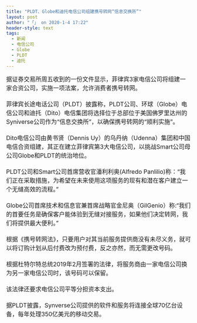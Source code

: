 ```yaml
---
title: "PLDT、Globe和迪托电信公司组建携号转网“信息交换所”"
layout: post
author: "「」 on 2020-1-4 17:22"
header-style: text
tags:
  - 新闻
  - 电信公司
  - Globe
  - PLDT
  - 迪托
---
```


<head></head>
<body>
 <font size="3">据证券交易所周五收到的一份文件显示，菲律宾3家电信公司将组建一家合资公司，实施一项法案，允许消费者携号转网。<br> <br> 菲律宾长途电话公司（PLDT）披露称，PLDT公司、环球（Globe）电信公司和迪托（Dito）电信集团将选择位于总部位于美国佛罗里达州的Syniverse公司作为“信息交换所”，以确保携号转网的“顺利实施”。<br> <br> Dito电信公司由黄书贤（Dennis Uy）的乌丹纳（Udenna）集团和中国电信合资组建，其正在建立菲律宾第3大电信公司，以挑战Smart公司母公司Globe和PLDT的统治地位。<br> <br> PLDT公司和Smart公司首席营收官潘利利奥(Alfredo Panlilio)称：“我们正在采取措施，为希望在未来使用这项服务的现有和潜在客户建立一个无缝高效的流程。”<br> <br> Globe公司首席技术和信息官兼首席战略官金尼奥（GilGenio）称:“我们的首要任务是确保客户能体验到无缝对接服务，如果他们决定转网，我们将提供最大便利。”<br> <br> 根据《携号转网法》，只要用户对其当前服务提供商没有未尽义务，就可以将订购计划从后付费改为预付费，反之亦然，而无需更改号码。<br> <br> 根据杜特尔特总统2019年2月签署的法律，将服务商由一家电信公司换为另一家电信公司时，该号码可以保留。<br> <br> 该法律还要求电信公司平等分担资本支出。<br> <br> 据PLDT披露，Synverse公司提供的软件和服务将连接全球70亿台设备，每年处理350亿美元的移动交易。</font>
 <br> 
 <br> 
 <br>
</body>



